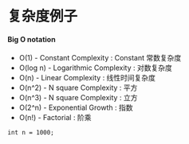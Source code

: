 # 复杂度例子

#### Big O notation

* O\(1\) - Constant Complexity : Constant 常数复杂度
* O\(log n\) - Logarithmic Complexity : 对数复杂度
* O\(n\) - Linear Complexity : 线性时间复杂度
* O\(n^2\) - N square Complexity : 平方
* O\(n^3\) - N square Complexity : 立方
* O\(2^n\) - Exponential Growth : 指数
* O\(n!\) - Factorial : 阶乘

```
int n = 1000;

```



